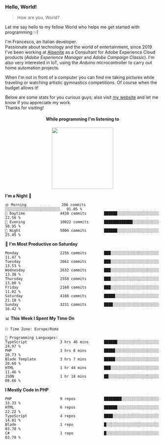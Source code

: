 ### Hello, World!

> How are you, World?

Let me say hello to my fellow World who helps me get started with programming :-)

I'm Francesco, an Italian developer.  
Passionate about technology and the world of entertainment, since 2019 I've been working at [Alpenite](https://www.alpenite.com) as a Consultant for Adobe Experience Cloud products (*Adobe Experience Manager* and *Adobe Campaign Classic*). I'm also very interested in IoT, using the *Arduino* microcontroller to carry out home automation projects.

When I'm not in front of a computer you can find me taking pictures while traveling or watching artistic gymnastics competitions. Of course when the budget allows it!

Below are some stats for you curious guys; also visit [my website](https://www.francescorega.eu) and let me know if you appreciate my work.  
Thanks for visiting!

<div align="center">
  <h4>While programming I'm listening to</h4>
  <a href="https://apps.francescorega.eu/now-playing/11147232609" target="_blank"><img src="https://apps.francescorega.eu/now-playing/11147232609" width="200"></a>
</div>

<!--START_SECTION:waka-->
**I'm a Night 🦉** 

```text
🌞 Morning                206 commits         ░░░░░░░░░░░░░░░░░░░░░░░░░   01.05 % 
🌆 Daytime                4438 commits        ██████░░░░░░░░░░░░░░░░░░░   22.56 % 
🌃 Evening                10022 commits       █████████████░░░░░░░░░░░░   50.95 % 
🌙 Night                  5006 commits        ██████░░░░░░░░░░░░░░░░░░░   25.45 % 
```
📅 **I'm Most Productive on Saturday** 

```text
Monday                   2256 commits        ███░░░░░░░░░░░░░░░░░░░░░░   11.47 % 
Tuesday                  2661 commits        ███░░░░░░░░░░░░░░░░░░░░░░   13.53 % 
Wednesday                2632 commits        ███░░░░░░░░░░░░░░░░░░░░░░   13.38 % 
Thursday                 2558 commits        ███░░░░░░░░░░░░░░░░░░░░░░   13.00 % 
Friday                   2168 commits        ███░░░░░░░░░░░░░░░░░░░░░░   11.02 % 
Saturday                 4166 commits        █████░░░░░░░░░░░░░░░░░░░░   21.18 % 
Sunday                   3231 commits        ████░░░░░░░░░░░░░░░░░░░░░   16.42 % 
```


📊 **This Week I Spent My Time On** 

```text
🕑︎ Time Zone: Europe/Rome

💬 Programming Languages: 
TypeScript               3 hrs 46 mins       ██████░░░░░░░░░░░░░░░░░░░   24.97 % 
PHP                      3 hrs 8 mins        █████░░░░░░░░░░░░░░░░░░░░   20.73 % 
Blade Template           3 hrs 7 mins        █████░░░░░░░░░░░░░░░░░░░░   20.60 % 
HTML                     1 hr 44 mins        ███░░░░░░░░░░░░░░░░░░░░░░   11.46 % 
JSON                     1 hr 18 mins        ██░░░░░░░░░░░░░░░░░░░░░░░   08.66 % 
```

**I Mostly Code in PHP** 

```text
PHP                      9 repos             ████████░░░░░░░░░░░░░░░░░   33.33 % 
HTML                     6 repos             ██████░░░░░░░░░░░░░░░░░░░   22.22 % 
TypeScript               4 repos             ████░░░░░░░░░░░░░░░░░░░░░   14.81 % 
Blade                    1 repo              █░░░░░░░░░░░░░░░░░░░░░░░░   03.70 % 
C#                       1 repo              █░░░░░░░░░░░░░░░░░░░░░░░░   03.70 % 
```




<!--END_SECTION:waka-->
